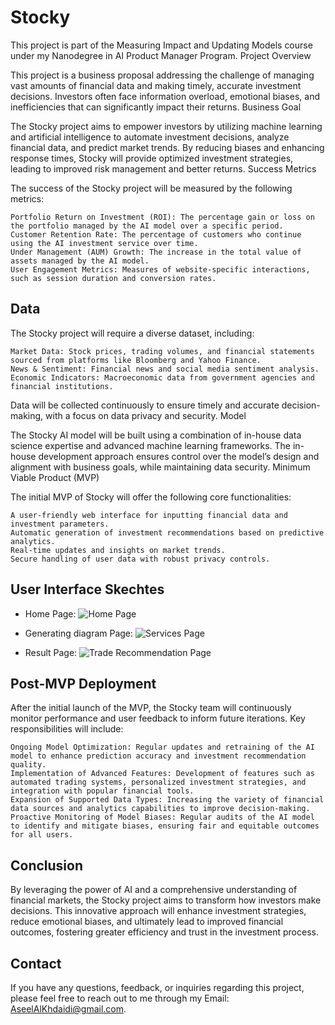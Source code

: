 <h1 style="font-weight:bold" > Stocky </h1>

This project is part of the Measuring Impact and Updating Models course under my Nanodegree in AI Product Manager Program.
Project Overview

This project is a business proposal addressing the challenge of managing vast amounts of financial data and making timely, accurate investment decisions. Investors often face information overload, emotional biases, and inefficiencies that can significantly impact their returns.
Business Goal

The Stocky project aims to empower investors by utilizing machine learning and artificial intelligence to automate investment decisions, analyze financial data, and predict market trends. By reducing biases and enhancing response times, Stocky will provide optimized investment strategies, leading to improved risk management and better returns.
Success Metrics

The success of the Stocky project will be measured by the following metrics:

    Portfolio Return on Investment (ROI): The percentage gain or loss on the portfolio managed by the AI model over a specific period.
    Customer Retention Rate: The percentage of customers who continue using the AI investment service over time.
    Under Management (AUM) Growth: The increase in the total value of assets managed by the AI model.
    User Engagement Metrics: Measures of website-specific interactions, such as session duration and conversion rates.

## Data

The Stocky project will require a diverse dataset, including:

    Market Data: Stock prices, trading volumes, and financial statements sourced from platforms like Bloomberg and Yahoo Finance.
    News & Sentiment: Financial news and social media sentiment analysis.
    Economic Indicators: Macroeconomic data from government agencies and financial institutions.

Data will be collected continuously to ensure timely and accurate decision-making, with a focus on data privacy and security.
Model

The Stocky AI model will be built using a combination of in-house data science expertise and advanced machine learning frameworks. The in-house development approach ensures control over the model’s design and alignment with business goals, while maintaining data security.
Minimum Viable Product (MVP)

The initial MVP of Stocky will offer the following core functionalities:

    A user-friendly web interface for inputting financial data and investment parameters.
    Automatic generation of investment recommendations based on predictive analytics.
    Real-time updates and insights on market trends.
    Secure handling of user data with robust privacy controls.


## User Interface Skechtes 
- Home Page:
![Home Page](https://github.com/user-attachments/assets/2af46a83-43dc-4a75-ad8a-ae24475e8e94)

- Generating diagram Page:
![Services Page](https://github.com/user-attachments/assets/f663353a-0c7d-4592-b6ce-56ab6a194deb)

- Result Page:
![Trade Recommendation Page](https://github.com/user-attachments/assets/e687a76f-0968-410c-882f-a7ee12126e44)

## Post-MVP Deployment

After the initial launch of the MVP, the Stocky team will continuously monitor performance and user feedback to inform future iterations. Key responsibilities will include:

    Ongoing Model Optimization: Regular updates and retraining of the AI model to enhance prediction accuracy and investment recommendation quality.
    Implementation of Advanced Features: Development of features such as automated trading systems, personalized investment strategies, and integration with popular financial tools.
    Expansion of Supported Data Types: Increasing the variety of financial data sources and analytics capabilities to improve decision-making.
    Proactive Monitoring of Model Biases: Regular audits of the AI model to identify and mitigate biases, ensuring fair and equitable outcomes for all users.

## Conclusion

By leveraging the power of AI and a comprehensive understanding of financial markets, the Stocky project aims to transform how investors make decisions. This innovative approach will enhance investment strategies, reduce emotional biases, and ultimately lead to improved financial outcomes, fostering greater efficiency and trust in the investment process.
## Contact

If you have any questions, feedback, or inquiries regarding this project, please feel free to reach out to me through my Email: AseelAlKhdaidi@gmail.com.
